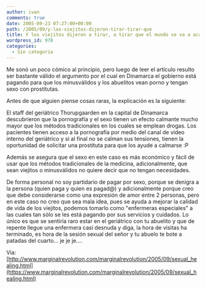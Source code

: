 ```yaml
---
author: ivan
comments: true
date: 2005-09-23 07:27:00+00:00
path: /2005/09/y-los-viejitos-dijeron-tirar-tirar-que
title: Y los viejitos dijeron a tirar, a tirar que el mundo se va a acabar...
wordpress_id: 978
categories:
  - Sin categoría
---
```


Me sonó un poco cómico al principio, pero luego de leer el artículo resulto ser bastante válido el argumento por el cual en Dinamarca el gobierno está pagando para que los minusválidos y los abuelitos vean porno y tengan sexo con prostitutas.

Antes de que alguien piense cosas raras, la explicación es la siguiente:

El staff del geriátrico Thorupgaarden en la capital de Dinamarca descubrieron que la pornografía y el sexo tienen un efecto calmante mucho mayor que los métodos tradicionales en los cuales se emplean drogas. Los pacientes tienen acceso a la pornografía por medio del canal de video interno del geriátrico y si al final no se calman sus tensiones, tienen la oportunidad de solicitar una prostituta para que los ayude a calmarse :P

Además se asegura que el sexo en este caso es más económico y fácil de usar que los métodos tradicionales de la medicina, adicionalmente, que sean viejitos o minusválidos no quiere decir que no tengan necesidades.

De forma personal no soy partidario de pagar por sexo, porque se denigra a la persona (quien paga y quien es pagad@) y adicionalmente porque creo que debe considerarse como una expresión de amor entre 2 personas, pero en este caso no creo que sea mala idea, pues se ayuda a mejorar la calidad de vida de los viejitos, podemos tomarlo como "enfermeras especiales" a las cuales tan sólo se les está pagando por sus servicios y cuidados. Lo único es que se sentiría raro estar en el geriátrico con tu abuelito y que de repente llegue una enfermera casi desnuda y diga, la hora de visitas ha terminado, es hora de la sesión sexual del señor y tu abuelo te bote a patadas del cuarto... je je je....

Via: [http://www.marginalrevolution.com/marginalrevolution/2005/09/sexual_healing.html](https://www.marginalrevolution.com/marginalrevolution/2005/09/sexual_healing.html)
